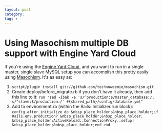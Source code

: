 ```yaml
---
layout: post
category: 
tags : 
---
```



# Using Masochism multiple DB support with Engine Yard Cloud

If you're using the [Engine Yard Cloud](http://www.engineyard.com/), and you
want to run in a single master, single slave MySQL setup you can accomplish
this pretty easily using
[Masochism](http://github.com/technoweenie/masochism). It's as easy as:

  1. `script/plugin install git://github.com/technoweenie/masochism.git`
  2. Create deploy/before_migrate.rb if you don't have it already, then add this line to it: `run "sed -ibak -e 's/^production:$/master_database:/; s/^slave:$/production:/' #{shared_path}/config/database.yml"`
  3. Add to environment.rb (within the Rails::Initializer.run block):   
`config.after_initialize do &nbsp_place_holder;&nbsp_place_holder;if
Rails.env.production? &nbsp_place_holder;&nbsp_place_holder;
&nbsp_place_holder;ActiveReload::ConnectionProxy::setup!
&nbsp_place_holder;&nbsp_place_holder;end end`

